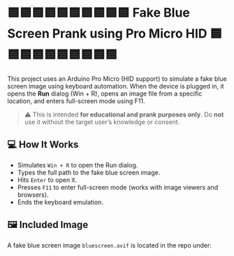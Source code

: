 # 🟦🟦🟦🟦🟦🟦🟦🟦🟦🟦 Fake Blue Screen Prank using Pro Micro HID 🟦🟦🟦🟦🟦🟦🟦🟦🟦🟦

This project uses an Arduino Pro Micro (HID support) to simulate a fake blue screen image using keyboard automation. When the device is plugged in, it opens the **Run** dialog (Win + R), opens an image file from a specific location, and enters full-screen mode using F11.

> ⚠️ This is intended **for educational and prank purposes only**. Do **not** use it without the target user’s knowledge or consent.

## 💻 How It Works
- Simulates `Win + R` to open the Run dialog.
- Types the full path to the fake blue screen image.
- Hits `Enter` to open it.
- Presses `F11` to enter full-screen mode (works with image viewers and browsers).
- Ends the keyboard emulation.

## 🖼️ Included Image
A fake blue screen image `bluescreen.avif` is located in the repo under:
